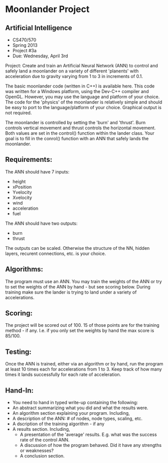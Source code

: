 Moonlander Project
==================
Artificial Intelligence 
-----------------------
* CS470/570 
* Spring 2013
* Project #3a
* Due: Wednesday, April 3rd 

Project: Create and train an Artificial Neural Network (ANN) to control and safely land a moonlander on a variety of different 'planents' with acceleration due to gravity varying from 1 to 3 in increments of 0.1.

The basic moonlander code (written in C++) is available here. This code was written for a Windows platform, using the Dev-C++ compiler and OpenGL. However, you may use the language and platform of your choice. The code for the 'physics' of the moonlander is relatively simple and should be easy to port to the language/platform of your choice. Graphical output is not required.

The moonlander is controlled by setting the 'burn' and 'thrust'. Burn controls vertical movement and thrust controls the horizontal movement. Both values are set in the control() function within the lander class. Your goal is to fill in the conrol() function with an ANN that safely lands the moonlander.

Requirements:
-------------
The ANN should have 7 inputs:
* height
* xPosition
* Yvelocity
* Xvelocity
* wind
* acceleration
* fuel 

The ANN should have two outputs:
* burn
* thrust

The outputs can be scaled. Otherwise the structure of the NN, hidden layers, recurent connections, etc. is your choice.

Algorithms:
-----------
The program must use an ANN. You may train the weights of the ANN or try to set the weights of the ANN by hand - but see scoring below. During training make sure the lander is trying to land under a variety of accelerations.

Scoring:
--------
The project will be scored out of 100. 15 of those points are for the training method - if any. I.e. if you only set the weights by hand the max score is 85/100.

Testing:
--------
Once the ANN is trained, either via an algorithm or by hand, run the program at least 10 times each for accelerations from 1 to 3. Keep track of how many times it lands successfully for each rate of acceleration.

Hand-In:
--------
* You need to hand in typed write-up containing the following:
* An abstract summarizing what you did and what the results were.
* An algorithm section explaining your program. Including,
* A description of the ANN: # of nodes, node types, scaling, etc.
* A dscription of the training algorithm - if any
* A results section. Including,
    * A presentation of the 'average' results. E.g. what was the success rate of the control ANN.
    * A discussion of how the program behaved. Did it have any strengths or weaknesses?
    * A conclusion section.

